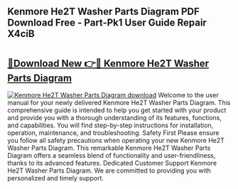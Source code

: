 ## Kenmore He2T Washer Parts Diagram PDF Download Free - Part-Pk1 User Guide Repair X4ciB

# <h2><a href="http://dfoysi.blite.top/?on=Kenmore+He2T+Washer+Parts+Diagram">🔗Download New 👉🔴 Kenmore He2T Washer Parts Diagram</a></h2>

[![Kenmore He2T Washer Parts Diagram download](https://i.imgur.com/lujVjoI.png)](http://dfoysi.blite.top/?on=Kenmore+He2T+Washer+Parts+Diagram)
Welcome to the user manual for your newly delivered Kenmore He2T Washer Parts Diagram. This comprehensive guide is intended to help you get started with your product and provide you with a thorough understanding of its features, functions, and capabilities. You will find step-by-step instructions for installation, operation, maintenance, and troubleshooting. Safety First Please ensure you follow all safety precautions when operating your new Kenmore He2T Washer Parts Diagram. This remarkable Kenmore He2T Washer Parts Diagram offers a seamless blend of functionality and user-friendliness, thanks to its advanced features. Dedicated Customer Support Kenmore He2T Washer Parts Diagram. We are committed to providing you with personalized and timely support.
